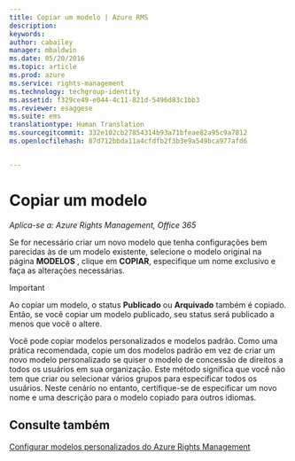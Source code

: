 ```yaml
---
title: Copiar um modelo | Azure RMS
description: 
keywords: 
author: cabailey
manager: mbaldwin
ms.date: 05/20/2016
ms.topic: article
ms.prod: azure
ms.service: rights-management
ms.technology: techgroup-identity
ms.assetid: f329ce49-e044-4c11-821d-5496d83c1bb3
ms.reviewer: esaggese
ms.suite: ems
translationtype: Human Translation
ms.sourcegitcommit: 332e102cb27854314b93a71bfeae82a95c9a7812
ms.openlocfilehash: 87d712bbda11a4cfdfb2f3b3e9a549bca977afd6


---
```



# Copiar um modelo

*Aplica-se a: Azure Rights Management, Office 365*

Se for necessário criar um novo modelo que tenha configurações bem parecidas às de um modelo existente, selecione o modelo original na página **MODELOS** , clique em **COPIAR**, especifique um nome exclusivo e faça as alterações necessárias.

> [!IMPORTANT]
> Ao copiar um modelo, o status **Publicado** ou **Arquivado** também é copiado. Então, se você copiar um modelo publicado, seu status será publicado a menos que você o altere.

Você pode copiar modelos personalizados e modelos padrão. Como uma prática recomendada, copie um dos modelos padrão em vez de criar um novo modelo personalizado se quiser o modelo de concessão de direitos a todos os usuários em sua organização. Este método significa que você não tem que criar ou selecionar vários grupos para especificar todos os usuários. Neste cenário no entanto, certifique-se de especificar um novo nome e uma descrição para o modelo copiado para outros idiomas.



## Consulte também
[Configurar modelos personalizados do Azure Rights Management](configure-custom-templates.md)


<!--HONumber=Jun16_HO4-->


